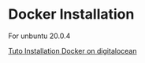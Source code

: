 # Docker Installation 

For unbuntu 20.0.4

[Tuto Installation Docker on digitalocean](https://www.digitalocean.com/community/tutorials/how-to-install-and-use-docker-on-ubuntu-20-04)